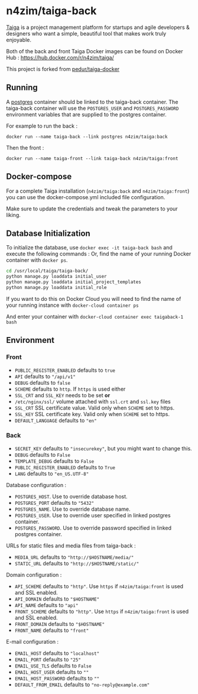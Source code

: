 # n4zim/taiga-back
[Taiga](https://taiga.io/) is a project management platform for startups and agile developers & designers who want a
simple, beautiful tool that makes work truly enjoyable.

Both of the back and front Taiga Docker images can be found on Docker Hub :
https://hub.docker.com/r/n4zim/taiga/

This project is forked from [pedur/taiga-docker](https://github.com/pedur/taiga-docker)

## Running
A [postgres](https://registry.hub.docker.com/_/postgres/) container should be linked to the taiga-back container.
The taiga-back container will use the ``POSTGRES_USER`` and ``POSTGRES_PASSWORD`` environment variables that are
supplied to the postgres container.

For example to run the back :
```
docker run --name taiga-back --link postgres n4zim/taiga:back
```

Then the front :
```
docker run --name taiga-front --link taiga-back n4zim/taiga:front
```

## Docker-compose
For a complete Taiga installation (``n4zim/taiga:back`` and ``n4zim/taiga:front``) you can use the docker-compose.yml
included file configuration.

Make sure to update the credentials and tweak the parameters to your liking.

## Database Initialization
To initialize the database, use ``docker exec -it taiga-back bash`` and execute the following commands :
Or, find the name of your running Docker container with ``docker ps``.

```bash
cd /usr/local/taiga/taiga-back/
python manage.py loaddata initial_user
python manage.py loaddata initial_project_templates
python manage.py loaddata initial_role
```

If you want to do this on Docker Cloud you will need to find the name of your running instance with
``docker-cloud container ps``

And enter your container with ``docker-cloud container exec taigaback-1 bash``

## Environment

### Front
* ``PUBLIC_REGISTER_ENABLED`` defaults to ``true``
* ``API`` defaults to ``"/api/v1"``
* ``DEBUG`` defaults to ``false``
* ``SCHEME`` defaults to ``http``. If ``https`` is used either
* ``SSL_CRT`` and ``SSL_KEY`` needs to be set **or**
* ``/etc/nginx/ssl/`` volume attached with ``ssl.crt`` and ``ssl.key`` files
* ``SSL_CRT`` SSL certificate value. Valid only when ``SCHEME`` set to https.
* ``SSL_KEY`` SSL certificate key. Valid only when ``SCHEME`` set to https.
* ``DEFAULT_LANGUAGE`` defaults to ``"en"``

### Back
* ``SECRET_KEY`` defaults to ``"insecurekey"``, but you might want to change this.
* ``DEBUG`` defaults to ``False``
* ``TEMPLATE_DEBUG`` defaults to ``False``
* ``PUBLIC_REGISTER_ENABLED`` defaults to ``True``
* ``LANG`` defaults to ``"en_US.UTF-8"``

Database configuration :
* ``POSTGRES_HOST``. Use to override database host.
* ``POSTGRES_PORT`` defaults to ``"5432"``
* ``POSTGRES_NAME``. Use to override database name.
* ``POSTGRES_USER``. Use to override user specified in linked postgres container.
* ``POSTGRES_PASSWORD``. Use to override password specified in linked postgres container.

URLs for static files and media files from taiga-back :
* ``MEDIA_URL`` defaults to ``"http://$HOSTNAME/media/"``
* ``STATIC_URL`` defaults to ``"http://$HOSTNAME/static/"``

Domain configuration :
* ``API_SCHEME`` defaults to ``"http"``. Use ``https`` if ``n4zim/taiga:front`` is used and SSL enabled.
* ``API_DOMAIN`` defaults to ``"$HOSTNAME"``
* ``API_NAME`` defaults to ``"api"``
* ``FRONT_SCHEME`` defaults to ``"http"``. Use ``https`` if ``n4zim/taiga:front`` is used and SSL enabled.
* ``FRONT_DOMAIN`` defaults to ``"$HOSTNAME"``
* ``FRONT_NAME`` defaults to ``"front"``

E-mail configuration :
* ``EMAIL_HOST`` defaults to ``"localhost"``
* ``EMAIL_PORT`` defaults to ``"25"``
* ``EMAIL_USE_TLS`` defaults to ``False``
* ``EMAIL_HOST_USER`` defaults to ``""``
* ``EMAIL_HOST_PASSWORD`` defaults to ``""``
* ``DEFAULT_FROM_EMAIL`` defaults to ``"no-reply@example.com"``
